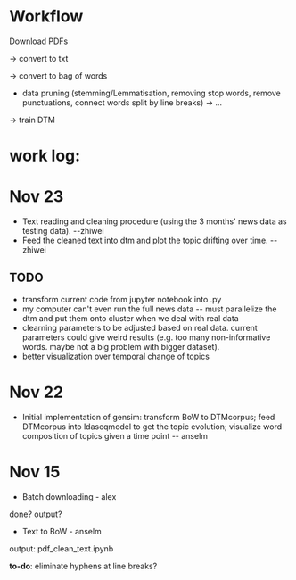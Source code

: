 # Workflow
Download PDFs

→ convert to txt 

→ convert to bag of words 
- data pruning (stemming/Lemmatisation, removing stop words, remove punctuations, connect words split by line breaks)
→ ... 

→ train DTM

# work log:
# Nov 23

- Text reading and cleaning procedure (using the 3 months' news data as testing data). --zhiwei
- Feed the cleaned text into dtm and plot the topic drifting over time. --zhiwei
## TODO

- transform current code from jupyter notebook into .py
- my computer can't even run the full news data -- must parallelize the dtm and put them onto cluster when we deal with real data
- clearning parameters to be adjusted based on real data. current parameters could give weird results (e.g. too many non-informative words. maybe not a big problem with bigger dataset).
- better visualization over temporal change of topics



# Nov 22

- Initial implementation of gensim: transform BoW to DTMcorpus; feed DTMcorpus into ldaseqmodel to get the topic evolution; visualize word composition of topics given a time point -- anselm

# Nov 15 

- Batch downloading - alex

done? output?

- Text to BoW - anselm

output: pdf_clean_text.ipynb

**to-do**: eliminate hyphens at line breaks?

